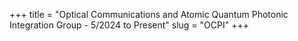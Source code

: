 +++
title = "Optical Communications and Atomic Quantum Photonic Integration Group - 5/2024 to Present"
slug = "OCPI"
+++